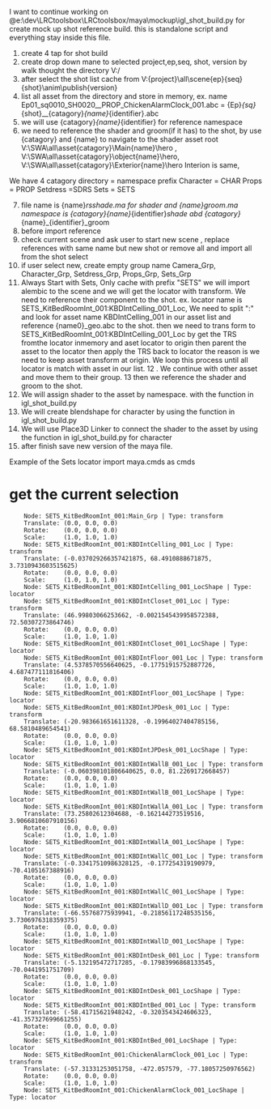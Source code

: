 I want to continue working on @e:\dev\LRCtoolsbox\LRCtoolsbox/maya\mockup\igl_shot_build.py for create mock up shot reference build. this is standalone script and everything stay inside this file.

1. create 4 tap for shot build
2. create drop down mane to selected project,ep,seq, shot, version  by walk thought the directory V:/
3. after select the shot list cache from V:\{project}\all\scene\{ep}\{seq}\{shot}\anim\publish\{version}
4. list  all asset from the directory and store in memory, ex. name Ep01_sq0010_SH0020__PROP_ChickenAlarmClock_001.abc = {Ep}_{sq}_{shot}__{catagory}_{name}_{identifier}.abc 
5. we will use {catagory}_{name}_{identifier} for reference namespace
6. we need to reference the shader and groom(if it has) to the shot, by use {catagory} and {name} to navigate to the shader asset root V:\SWA\all\asset\{catagory}\Main\{name}\hero , V:\SWA\all\asset\{catagory}\object\{name}\hero, V:\SWA\all\asset\{catagory}\Exterior\{name}\hero Interion is same,  

We have 4 catagory 
directory = namespace prefix
Character = CHAR
Props = PROP
Setdress =SDRS
Sets = SETS

7. file name is {name}_rsshade.ma for shader and {name}_groom.ma namespace is {catagory}_{name}_{identifier}_shade abd {catagory}_{name}_{identifier}_groom
8. before import reference
9. check current scene and ask user to start new scene , replace references with same name but new shot or remove all and import all from the shot select
10. if user select new, create empty group name Camera_Grp, Character_Grp, Setdress_Grp, Props_Grp, Sets_Grp
11. Always Start with Sets, Only cache with prefix "SETS" we will import alembic to the scene and we will get the locator with transform. We need to reference their component to the shot. ex. locator name is SETS_KitBedRoomInt_001:KBDIntCelling_001_Loc, We need to split ":" and look for asset name KBDIntCelling_001 in our asset list and reference {name0}_geo.abc to the shot. then we need to trans form to SETS_KitBedRoomInt_001:KBDIntCelling_001_Loc by get the TRS fromthe locator inmemory and aset locator to origin then parent the asset to the locator then apply the TRS back to locator the reason is we need to keep asset transform at origin. We loop this process until all locator is match with asset in our list. 
12 . We continue with other asset and move them to their group.
13 then we reference the shader and groom to the shot.
14. We will assign shader to the asset by namespace. with the function in igl_shot_build.py
15. We will create blendshape for character by using the function in igl_shot_build.py
16. We will use Place3D Linker to connect the shader to the asset by using the function in igl_shot_build.py for character
17. after finish save new version of the maya file.
 
 Example of the Sets locator
 import maya.cmds as cmds

# get the current selection
```
    Node: SETS_KitBedRoomInt_001:Main_Grp | Type: transform
    Translate: (0.0, 0.0, 0.0)
    Rotate:    (0.0, 0.0, 0.0)
    Scale:     (1.0, 1.0, 1.0)
    Node: SETS_KitBedRoomInt_001:KBDIntCelling_001_Loc | Type: transform
    Translate: (-0.037029266357421875, 68.4910888671875, 3.7310943603515625)
    Rotate:    (0.0, 0.0, 0.0)
    Scale:     (1.0, 1.0, 1.0)
    Node: SETS_KitBedRoomInt_001:KBDIntCelling_001_LocShape | Type: locator
    Node: SETS_KitBedRoomInt_001:KBDIntCloset_001_Loc | Type: transform
    Translate: (46.99803066253662, -0.0021545439958572388, 72.50307273864746)
    Rotate:    (0.0, 0.0, 0.0)
    Scale:     (1.0, 1.0, 1.0)
    Node: SETS_KitBedRoomInt_001:KBDIntCloset_001_LocShape | Type: locator
    Node: SETS_KitBedRoomInt_001:KBDIntFloor_001_Loc | Type: transform
    Translate: (4.5378570556640625, -0.17751915752887726, 4.687477111816406)
    Rotate:    (0.0, 0.0, 0.0)
    Scale:     (1.0, 1.0, 1.0)
    Node: SETS_KitBedRoomInt_001:KBDIntFloor_001_LocShape | Type: locator
    Node: SETS_KitBedRoomInt_001:KBDIntJPDesk_001_Loc | Type: transform
    Translate: (-20.983661651611328, -0.19964027404785156, 68.5810489654541)
    Rotate:    (0.0, 0.0, 0.0)
    Scale:     (1.0, 1.0, 1.0)
    Node: SETS_KitBedRoomInt_001:KBDIntJPDesk_001_LocShape | Type: locator
    Node: SETS_KitBedRoomInt_001:KBDIntWallB_001_Loc | Type: transform
    Translate: (-0.060398101806640625, 0.0, 81.2269172668457)
    Rotate:    (0.0, 0.0, 0.0)
    Scale:     (1.0, 1.0, 1.0)
    Node: SETS_KitBedRoomInt_001:KBDIntWallB_001_LocShape | Type: locator
    Node: SETS_KitBedRoomInt_001:KBDIntWallA_001_Loc | Type: transform
    Translate: (73.25802612304688, -0.162144273519516, 3.9066810607910156)
    Rotate:    (0.0, 0.0, 0.0)
    Scale:     (1.0, 1.0, 1.0)
    Node: SETS_KitBedRoomInt_001:KBDIntWallA_001_LocShape | Type: locator
    Node: SETS_KitBedRoomInt_001:KBDIntWallC_001_Loc | Type: transform
    Translate: (-0.33417510986328125, -0.177254319190979, -70.4105167388916)
    Rotate:    (0.0, 0.0, 0.0)
    Scale:     (1.0, 1.0, 1.0)
    Node: SETS_KitBedRoomInt_001:KBDIntWallC_001_LocShape | Type: locator
    Node: SETS_KitBedRoomInt_001:KBDIntWallD_001_Loc | Type: transform
    Translate: (-66.55768775939941, -0.21856117248535156, 3.7306976318359375)
    Rotate:    (0.0, 0.0, 0.0)
    Scale:     (1.0, 1.0, 1.0)
    Node: SETS_KitBedRoomInt_001:KBDIntWallD_001_LocShape | Type: locator
    Node: SETS_KitBedRoomInt_001:KBDIntDesk_001_Loc | Type: transform
    Translate: (-5.132195472717285, -0.17983996868133545, -70.0441951751709)
    Rotate:    (0.0, 0.0, 0.0)
    Scale:     (1.0, 1.0, 1.0)
    Node: SETS_KitBedRoomInt_001:KBDIntDesk_001_LocShape | Type: locator
    Node: SETS_KitBedRoomInt_001:KBDIntBed_001_Loc | Type: transform
    Translate: (-58.41715621948242, -0.3203543424606323, -41.357327699661255)
    Rotate:    (0.0, 0.0, 0.0)
    Scale:     (1.0, 1.0, 1.0)
    Node: SETS_KitBedRoomInt_001:KBDIntBed_001_LocShape | Type: locator
    Node: SETS_KitBedRoomInt_001:ChickenAlarmClock_001_Loc | Type: transform
    Translate: (-57.31331253051758, -472.057579, -77.18057250976562)
    Rotate:    (0.0, 0.0, 0.0)
    Scale:     (1.0, 1.0, 1.0)
    Node: SETS_KitBedRoomInt_001:ChickenAlarmClock_001_LocShape | Type: locator
```

